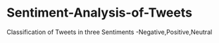 # Sentiment-Analysis-of-Tweets
Classification of Tweets in three Sentiments -Negative,Positive,Neutral
